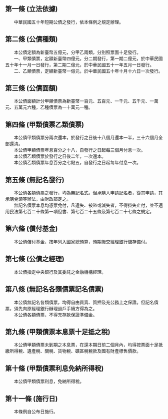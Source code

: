 第一條 (立法依據)
-----------------
　　中華民國五十年短期公債之發行，依本條例之規定辦理。  


第二條 (公債種類)
-----------------
　　本公債定額為新臺幣五億元，分甲乙兩類，分別照票面十足發行。  
　　一、甲類債票，定額新臺幣四億元，分二期發行，第一期二億元，於中華民國五十年十一月一日發行，第二期二億元，於中華民國五十一年五月一日發行。  
　　二、乙類債票，定額新臺幣一億元，於中華民國五十年十月十六日一次發行。  


第三條 (公債面額)
-----------------
　　本公債面額計分甲類債票為新臺幣一百元、五百元、一千元、五千元、一萬元、五萬元六種，乙種債票為一十萬元一種。  


第四條 (甲類債票乙類債票)
-------------------------
　　本公債甲類債票分兩次還本，於發行之日後十八個月還本一半，三十六個月全部還清。  
　　本公債甲類債票年息百分之十八，自發行之日起每三個月付息一次。  
　　本公債乙類債票於發行之日後二年，一次還本。  
　　本公債乙類債票年息百分之七點五，自發行之日起每年付息一次。  


第五條 (無記名發行)
-------------------
　　本公債各類債票之發行，均為無記名式。但承購人申請記名者，從其申請，其承購兌領等辦法，由財政部定之。  
　　無記名債票本息均憑票兌付，凡遺失、被盜或滅失者，不得掛失止付，並不適用民法第七百二十條第一項但書、第七百二十五條及第七百二十七條之規定。  


第六條 (償付基金)
-----------------
　　本公債償付基金，按年列入國家總預算，預期撥交經理銀行儲存備付。  


第七條 (公債之經理)
-------------------
　　本公債指定中央銀行及其委託之金融機構經理。  


第八條 (無記名各類債票記名債票)
-------------------------------
　　本公債無記名各類債票，均得自由買賣、質押及充公務上之保證。但記名債票，須先向原經理銀行辦理過戶手續方得為之。  
　　本公債各類債票，不得充存款保證準備金。  


第九條 (甲類債票本息票十足抵之稅)
---------------------------------
　　本公債甲類債票未到期之本息票，在還本期日前二個月內，均得按票面十足抵繳所得稅、遺產稅、關稅、貨物稅、礦區稅稅款及國有財產標售價款。  


第十條 (甲類債票利息免納所得稅)
-------------------------------
　　本公債甲類債票利息，免納所得稅。  


第十一條 (施行日)
-----------------
　　本條例自公布日施行。